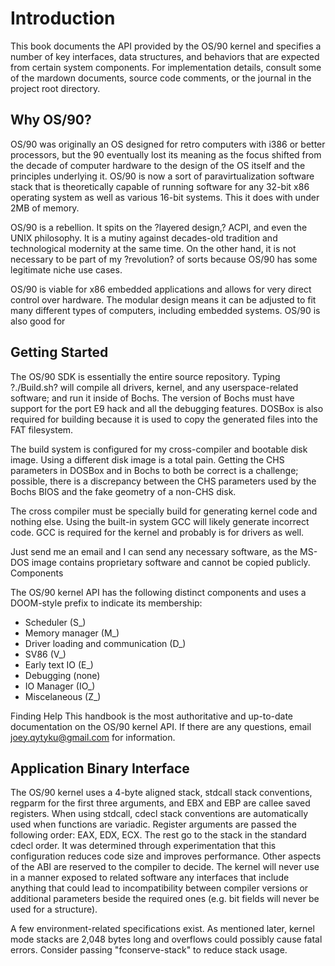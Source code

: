 # Introduction

This book documents the API provided by the OS/90 kernel and specifies a number of key interfaces, data structures, and behaviors that are expected from certain system components. For implementation details, consult some of the mardown documents, source code comments, or the journal in the project root directory.

## Why OS/90?

OS/90 was originally an OS designed for retro computers with i386 or better processors, but the 90 eventually lost its meaning as the focus shifted from the decade of computer hardware to the design of the OS itself and the principles underlying it. OS/90 is now a sort of paravirtualization software stack that is theoretically capable of running software for any 32-bit x86 operating system as well as various 16-bit systems. This it does with under 2MB of memory.

OS/90 is a rebellion. It spits on the ?layered design,? ACPI, and even the UNIX philosophy. It is a mutiny against decades-old tradition and technological modernity at the same time. On the other hand, it is not necessary to be part of my ?revolution? of sorts because OS/90 has some legitimate niche use cases.

OS/90 is viable for x86 embedded applications and allows for very direct control over hardware. The modular design means it can be adjusted to fit many different types of computers, including embedded systems. OS/90 is also good for

## Getting Started

The OS/90 SDK is essentially the entire source repository. Typing ?./Build.sh? will compile all drivers, kernel, and any userspace-related software; and run it inside of Bochs. The version of Bochs must have support for the port E9 hack and all the debugging features. DOSBox is also required for building because it is used to copy the generated files into the FAT filesystem.

The build system is configured for my cross-compiler and bootable disk image. Using a different disk image is a total pain. Getting the CHS parameters in DOSBox and in Bochs to both be correct is a challenge; possible, there is a discrepancy between the CHS parameters used by the Bochs BIOS and the fake geometry of a non-CHS disk.

The cross compiler must be specially build for generating kernel code and nothing else. Using the built-in system GCC will likely generate incorrect code. GCC is required for the kernel and probably is for drivers as well.

Just send me an email and I can send any necessary software, as the MS-DOS image contains proprietary software and cannot be copied publicly.
Components

The OS/90 kernel API has the following distinct components and uses a DOOM-style prefix to indicate its membership:
- Scheduler (S_)
- Memory manager (M_)
- Driver loading and communication (D_)
- SV86 (V_)
- Early text IO (E_)
- Debugging (none)
- IO Manager (IO_)
- Miscelaneous (Z_)

Finding Help
This handbook is the most authoritative and up-to-date documentation on the OS/90 kernel API. If there are any questions, email joey.qytyku@gmail.com for information.

## Application Binary Interface

The OS/90 kernel uses a 4-byte aligned stack, stdcall stack conventions, regparm for the first three arguments, and EBX and EBP are callee saved registers. When using stdcall, cdecl stack conventions are automatically used when functions are variadic. Register arguments are passed the following order: EAX, EDX, ECX. The rest go to the stack in the standard cdecl order. It was determined through experimentation that this configuration reduces code size and improves performance.
Other aspects of the ABI are reserved to the compiler to decide. The kernel will never use in a manner exposed to related software any interfaces that include anything that could lead to incompatibility between compiler versions or additional parameters beside the required ones (e.g. bit fields will never be used for a structure).

A few environment-related specifications exist. As mentioned later, kernel mode stacks are 2,048 bytes long and overflows could possibly cause fatal errors. Consider passing "fconserve-stack" to reduce stack usage.